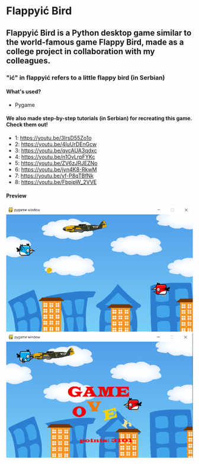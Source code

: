 # Flappyić Bird
## Flappyić Bird is a Python desktop game similar to the world-famous game Flappy Bird, made as a college project in collaboration with my colleagues.
### "ić" in flappyić refers to a little flappy bird (in Serbian)

#### What's used?
* Pygame

#### We also made step-by-step tutorials (in Serbian) for recreating this game. Check them out!
* 1: https://youtu.be/3IrsD55Zo1o
* 2: https://youtu.be/4IuUrDEnGcw
* 3: https://youtu.be/qvcAUA3qdxc
* 4: https://youtu.be/n1OvLrpFYKc
* 5: https://youtu.be/ZV6zJRJEZNo
* 6: https://youtu.be/jyn4K8-RkwM
* 7: https://youtu.be/yf-P8qTBfNk
* 8: https://youtu.be/FbpjpW_2VVE

#### Preview
![Flappyić Bird preview 1](https://raw.githubusercontent.com/bubasara/Flappyic-Bird/main/images/preview/flappy-preview-1.png)
![Flappyić Bird preview 2](https://raw.githubusercontent.com/bubasara/Flappyic-Bird/main/images/preview/flappy-preview-2.png)
